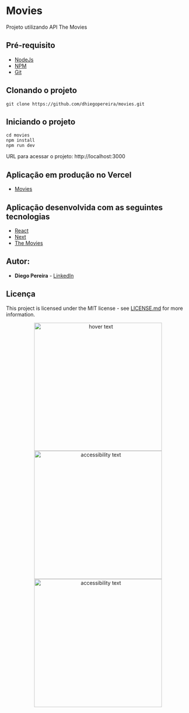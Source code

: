 # Movies
 Projeto utilizando API The Movies
 
## Pré-requisito
* [NodeJs](https://nodejs.org/en/)
* [NPM](https://www.npmjs.com/)
* [Git](https://git-scm.com/)

## Clonando o projeto
```
git clone https://github.com/dhiegopereira/movies.git
```  
## Iniciando o projeto
```
cd movies
npm install
npm run dev
```

URL para acessar o projeto: http://localhost:3000

## Aplicação em produção no Vercel
* [Movies](https://movies-cubos.vercel.app/)

## Aplicação desenvolvida com as seguintes tecnologias
* [React](https://reactjs.org/)
* [Next](https://nextjs.org/) 
* [The Movies](https://www.themoviedb.org/)

## Autor:
* **Diego Pereira** - [LinkedIn](https://www.linkedin.com/in/diegopereirati/)

## Licença
This project is licensed under the MIT license - see [LICENSE.md](LICENSE.md) for more information.

<p align="center">
  <a href="https://www.themoviedb.org/"><img src="https://www.themoviedb.org/assets/2/v4/logos/v2/blue_long_1-8ba2ac31f354005783fab473602c34c3f4fd207150182061e425d366e4f34596.svg" width="350" title="hover text"></a><br/>
  <a href="https://www.themoviedb.org/"><img src="https://www.themoviedb.org/assets/2/v4/logos/v2/blue_long_1-8ba2ac31f354005783fab473602c34c3f4fd207150182061e425d366e4f34596.svg" width="350" alt="accessibility text"></a><br/>
  <a href="https://www.themoviedb.org/"><img src="https://www.themoviedb.org/assets/2/v4/logos/v2/blue_short-8e7b30f73a4020692ccca9c88bafe5dcb6f8a62a4c6bc55cd9ba82bb2cd95f6c.svg" width="350" alt="accessibility text"></a>
</p>
